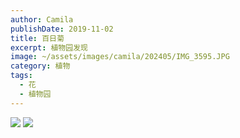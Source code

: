 ```yaml
---
author: Camila
publishDate: 2019-11-02
title: 百日菊
excerpt: 植物园发现
image: ~/assets/images/camila/202405/IMG_3595.JPG
category: 植物
tags:
  - 花
  - 植物园
---
```


![](~/assets/images/camila/202405/IMG_3705.JPG)
![](~/assets/images/camila/202405/IMG_3706.JPG)
